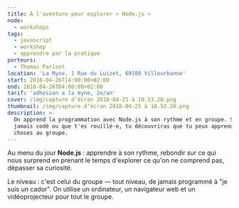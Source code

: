 ```yaml
---
title: À l'aventure pour explorer « Node.js »
node:
  - workshops
tags:
  - javascript
  - workshop
  - apprendre par la pratique
porteurs:
  - Thomas Parisot
location: 'La Myne, 1 Rue du Luizet, 69100 Villeurbanne'
start: 2018-04-26T14:00:00+02:00
end: 2018-04-26T04:00:00+02:00
tarif: 'adhesion a la myne, 2e/an'
cover: /img/capture d’écran 2018-04-25 à 10.53.20.png
thumbnail: /img/capture d’écran 2018-04-25 à 10.53.20.png
description: >-
  On apprend la programmation avec Node.js à son rythme et en groupe. Si t'as
  jamais codé ou que t'es rouillé·e, tu découvriras que tu peux apprendre des
  choses au groupe.
---
```

Au menu du jour **Node.js** : apprendre à son rythme, rebondir sur ce qui nous surprend en prenant le temps d'explorer ce qu'on ne comprend pas, dépasser sa curiosité.

Le niveau : c'est celui du groupe — tout niveau, de jamais programmé à "je suis un cador". On utilise un ordinateur, un navigateur web et un vidéoprojecteur pour tout le groupe.
